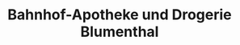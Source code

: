 ---
title: "Bahnhof-Apotheke und Drogerie Blumenthal"
url: /doettingen/bahnhof-apotheke-und-drogerie-blumenthal/
shop: Drogerie
---